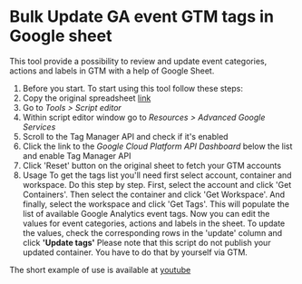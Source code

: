 # Bulk Update GA event GTM tags in Google sheet
This tool provide a possibility to review and update event categories, actions and labels in GTM with a help of Google Sheet.
1. Before you start.
  To start using this tool follow these steps:
  1. Copy the original spreadsheet [link](https://docs.google.com/spreadsheets/d/12bNHxb8sTJhg5jNMqZqS0GQx_ywQG2rHvuOHTes_gXI/copy)
  2. Go to *Tools > Script editor*
  3. Within script editor window go to *Resources > Advanced Google Services*
  4. Scroll to the Tag Manager API and check if it's enabled
  5. Click the link to the  *Google Cloud Platform API Dashboard* below the list and enable Tag Manager API
  6. Click 'Reset' button on the original sheet to fetch your GTM accounts
2. Usage
  To get the tags list you'll need first select account, container and workspace. Do this step by step. First, select the account and click 'Get Containers'. Then select the container and click 'Get Workspace'. And finally, select the workspace and click 'Get Tags'. This will populate the list of available Google Analytics event tags.
  Now you can edit the values for event categories, actions and labels in the sheet. To update the values, check the corresponding rows in the 'update' column and click **'Update tags'**
  Please note that this script do not publish your updated container. You have to do that by yourself via GTM.

  The short example of use is available at [youtube](https://youtu.be/N4j5eQVI-io)
